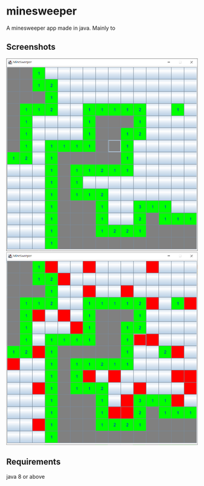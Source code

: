 # minesweeper
A minesweeper app made in java. Mainly to 

## Screenshots
![screenshot1](screenshots\screenshot1.png)
![screenshot2](screenshots\screenshot2.png)
## Requirements

java 8 or above
